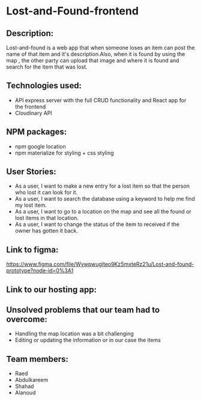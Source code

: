 # Lost-and-Found-frontend



## Description:
 Lost-and-found is a web app that when someone  loses an item can post the name of that item and it's description.Also, when it is found by using the map , the other party can upload that image and where it is found  and search for the item that was lost.

## Technologies used:
- API express server with the full CRUD functionality and React app for the frontend
- Cloudinary API

## NPM packages:
- npm google location
- npm materialize for styling + css styling

## User Stories:
- As a user, I want to make a new entry for a lost item so that the person who lost it can look for it.
- As a user, I want to search the database using a keyword to help me find my lost item.
- As a user, I want to go to a location on the map and see all the found or lost items in that location.
- As a user, I want to change the status of the item to received if the owner has gotten it back.

## Link to figma:
https://www.figma.com/file/Wywpwuglteo9Kz5mxteRz21u/Lost-and-found-prototype?node-id=0%3A1


## Link to our hosting app:



## Unsolved problems that our team had to overcome:
 - Handling the map location was a bit challenging
 - Editing or updating the information or in our case the items 
 
 ## Team members:
- Raed 
- Abdulkareem
- Shahad
- Alanoud
 

